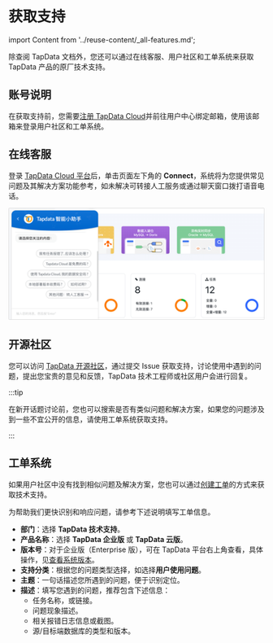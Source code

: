 # 获取支持
import Content from '../reuse-content/_all-features.md';

<Content />

除查阅 TapData 文档外，您还可以通过在线客服、用户社区和工单系统来获取 TapData 产品的原厂技术支持。



## 账号说明

在获取支持前，您需要[注册 TapData Cloud](https://auth.tapdata.net/)并前往用户中心绑定邮箱，使用该邮箱来登录用户社区和工单系统。


## 在线客服

登录 [TapData Cloud 平台](https://cloud.tapdata.net/console/v3/)后，单击页面左下角的 **Connect**，系统将为您提供常见问题及其解决方案功能参考，如未解决可转接人工服务或通过聊天窗口拨打语音电话。

![在线客服](../images/online_chat_support.png)



## 开源社区

您可以访问 [TapData 开源社区](https://github.com/tapdata/tapdata)，通过提交 Issue 获取支持，讨论使用中遇到的问题，提出您宝贵的意见和反馈，TapData 技术工程师或社区用户会进行回复。

:::tip

在新开话题讨论前，您也可以搜索是否有类似问题和解决方案，如果您的问题涉及到一些不宜公开的信息，请使用工单系统获取支持。

:::



## 工单系统

如果用户社区中没有找到相似问题及解决方案，您也可以通过[创建工单](https://tapdata.zohodesk.com.cn/portal/zh/newticket)的方式来获取技术支持。

为帮助我们更快识别和响应问题，请参考下述说明填写工单信息。

* **部门**：选择 **TapData 技术支持**。
* **产品名称**：选择 **TapData 企业版** 或 **TapData 云版**。
* **版本号**：对于企业版（Enterprise 版），可在 TapData 平台右上角查看，具体操作，见[查看系统版本](../user-guide/other-settings/check-version.md)。
* **支持分类**：根据您的问题类型选择，如选择**用户使用问题**。
* **主题**：一句话描述您所遇到的问题，便于识别定位。
* **描述**：填写您遇到的问题，推荐包含下述信息：
  * 任务名称，或链接。
  * 问题现象描述。
  * 相关报错日志信息或截图。
  * 源/目标端数据库的类型和版本。
